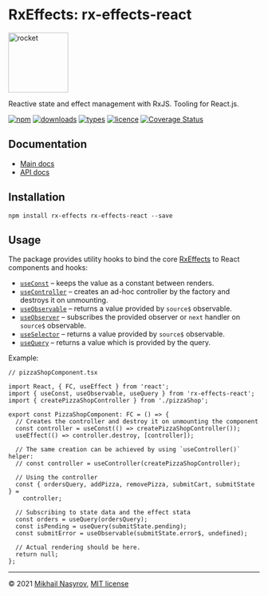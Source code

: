 # RxEffects: rx-effects-react

<img alt="rocket" src="https://raw.githubusercontent.com/mnasyrov/rx-effects/main/rocket.svg" width="120" />

Reactive state and effect management with RxJS. Tooling for React.js.

[![npm](https://img.shields.io/npm/v/rx-effects-react.svg)](https://www.npmjs.com/package/rx-effects-react)
[![downloads](https://img.shields.io/npm/dt/rx-effects-react.svg)](https://www.npmjs.com/package/rx-effects-react)
[![types](https://img.shields.io/npm/types/rx-effects-react.svg)](https://www.npmjs.com/package/rx-effects-react)
[![licence](https://img.shields.io/github/license/mnasyrov/rx-effects.svg)](https://github.com/mnasyrov/rx-effects/blob/master/LICENSE)
[![Coverage Status](https://coveralls.io/repos/github/mnasyrov/rx-effects/badge.svg?branch=main)](https://coveralls.io/github/mnasyrov/rx-effects?branch=main)

## Documentation

- [Main docs](https://github.com/mnasyrov/rx-effects#readme)
- [API docs](docs/README.md)

## Installation

```
npm install rx-effects rx-effects-react --save
```

## Usage

The package provides utility hooks to bind the core [RxEffects][rx-effects/docs]
to React components and hooks:

- [`useConst`](docs/README.md#useconst) – keeps the value as a constant between renders.
- [`useController`](docs/README.md#usecontroller) – creates an ad-hoc controller by the factory and destroys it on unmounting.
- [`useObservable`](docs/README.md#useobservable) – returns a value provided by `source$` observable.
- [`useObserver`](docs/README.md#useobserver) – subscribes the provided observer or `next` handler on `source$` observable.
- [`useSelector`](docs/README.md#useselector) – returns a value provided by `source$` observable.
- [`useQuery`](docs/README.md#usequery) – returns a value which is provided by the query.

Example:

```tsx
// pizzaShopComponent.tsx

import React, { FC, useEffect } from 'react';
import { useConst, useObservable, useQuery } from 'rx-effects-react';
import { createPizzaShopController } from './pizzaShop';

export const PizzaShopComponent: FC = () => {
  // Creates the controller and destroy it on unmounting the component
  const controller = useConst(() => createPizzaShopController());
  useEffect(() => controller.destroy, [controller]);

  // The same creation can be achieved by using `useController()` helper:
  // const controller = useController(createPizzaShopController);

  // Using the controller
  const { ordersQuery, addPizza, removePizza, submitCart, submitState } =
    controller;

  // Subscribing to state data and the effect stata
  const orders = useQuery(ordersQuery);
  const isPending = useQuery(submitState.pending);
  const submitError = useObservable(submitState.error$, undefined);

  // Actual rendering should be here.
  return null;
};
```

---

[rx-effects/docs]: https://github.com/mnasyrov/rx-effects/blob/main/packages/rx-effects/README.md

&copy; 2021 [Mikhail Nasyrov](https://github.com/mnasyrov), [MIT license](./LICENSE)
